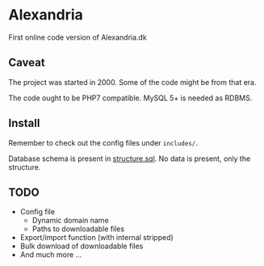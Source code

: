 # Alexandria
First online code version of Alexandria.dk

## Caveat
The project was started in 2000. Some of the code might be from that era.

The code ought to be PHP7 compatible. MySQL 5+ is needed as RDBMS.

## Install
Remember to check out the config files under `includes/`. 

Database schema is present in [structure.sql](./structure.sql). No data is present, only the structure.

## TODO
* Config file
  * Dynamic domain name
  * Paths to downloadable files
* Export/import function (with internal stripped)
* Bulk download of downloadable files
* And much more ...


